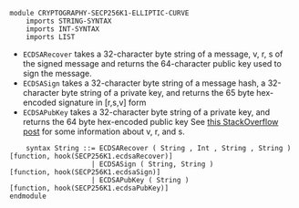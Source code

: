 ```k
module CRYPTOGRAPHY-SECP256K1-ELLIPTIC-CURVE
    imports STRING-SYNTAX
    imports INT-SYNTAX
    imports LIST
```

-   `ECDSARecover` takes a 32-character byte string of a message, v, r, s of the signed message and returns the 64-character public key used to sign the message.
-   `ECDSASign` takes a 32-character byte string of a message hash, a 32-character byte string of a private key, and returns the 65 byte hex-encoded signature in [r,s,v] form
-   `ECDSAPubKey` takes a 32-character byte string of a private key, and returns the 64 byte hex-encoded public key
    See [this StackOverflow post](https://ethereum.stackexchange.com/questions/15766/what-does-v-r-s-in-eth-gettransactionbyhash-mean) for some information about v, r, and s.

```k
    syntax String ::= ECDSARecover ( String , Int , String , String ) [function, hook(SECP256K1.ecdsaRecover)]
                    | ECDSASign ( String, String )                    [function, hook(SECP256K1.ecdsaSign)]
                    | ECDSAPubKey ( String )                          [function, hook(SECP256K1.ecdsaPubKey)]
endmodule
```
